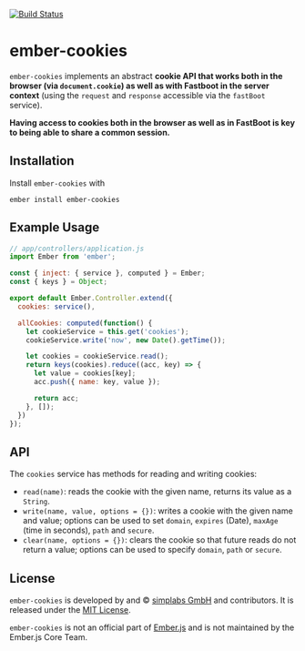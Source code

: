 [![Build Status](https://travis-ci.org/simplabs/ember-cookies.svg?branch=master)](https://travis-ci.org/simplabs/ember-cookies)

# ember-cookies

`ember-cookies` implements an abstract __cookie API that works both in the
browser (via `document.cookie`) as well as with Fastboot in the server
context__ (using the `request` and `response` accessible via the `fastBoot`
service).

__Having access to cookies both in the browser as well as in FastBoot is key to
being able to share a common session.__

## Installation

Install `ember-cookies` with

`ember install ember-cookies`

## Example Usage

```js
// app/controllers/application.js
import Ember from 'ember';

const { inject: { service }, computed } = Ember;
const { keys } = Object;

export default Ember.Controller.extend({
  cookies: service(),

  allCookies: computed(function() {
    let cookieService = this.get('cookies');
    cookieService.write('now', new Date().getTime());

    let cookies = cookieService.read();
    return keys(cookies).reduce((acc, key) => {
      let value = cookies[key];
      acc.push({ name: key, value });

      return acc;
    }, []);
  })
});
```

## API

The `cookies` service has methods for reading and writing cookies:

* `read(name)`: reads the cookie with the given name, returns its value as a
  `String`.
* `write(name, value, options = {})`: writes a cookie with the given name and
  value; options can be used to set `domain`, `expires` (Date), `maxAge` (time in seconds), `path` and `secure`.
* `clear(name, options = {})`: clears the cookie so that future reads do not
  return a value; options can be used to specify `domain`, `path` or `secure`.

## License

`ember-cookies` is developed by and &copy;
[simplabs GmbH](http://simplabs.com) and contributors. It is released under the
[MIT License](https://github.com/simplabs/ember-simple-auth/blob/master/LICENSE).

`ember-cookies` is not an official part of [Ember.js](http://emberjs.com) and
is not maintained by the Ember.js Core Team.
